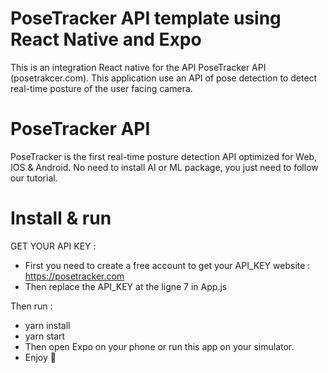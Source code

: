 # PoseTracker API template using React Native and Expo
This is an integration React native for the API PoseTracker API (posetrakcer.com). This application use an API of pose detection to detect real-time posture of the user facing camera.

# PoseTracker API
PoseTracker is the first real-time posture detection API optimized for Web, IOS & Android. No need to install AI or ML package, you just need to follow our tutorial.

# Install & run
GET YOUR API KEY : 
- First you need to create a free account to get your API_KEY website : https://posetracker.com
- Then replace the API_KEY at the ligne 7 in App.js

Then run : 
- yarn install 
- yarn start
- Then open Expo on your phone or run this app on your simulator.
- Enjoy 🚀

